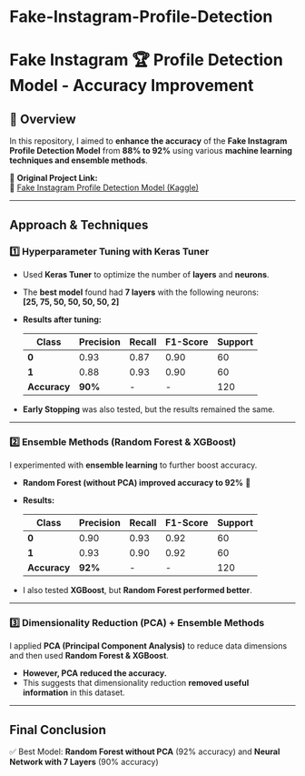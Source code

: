 # Fake-Instagram-Profile-Detection

# **Fake Instagram 🏆 Profile Detection Model - Accuracy Improvement**

## 📌 Overview  
In this repository, I aimed to **enhance the accuracy** of the **Fake Instagram Profile Detection Model** from **88% to 92%** using various **machine learning techniques and ensemble methods**.  

📌 **Original Project Link:**  
🔗 [Fake Instagram Profile Detection Model (Kaggle)](https://www.kaggle.com/code/durgeshrao9993/fake-instagram-profile-detection-model/notebook)  

---

##  Approach & Techniques  

### **1️⃣ Hyperparameter Tuning with Keras Tuner**  
- Used **Keras Tuner** to optimize the number of **layers** and **neurons**.  
- The **best model** found had **7 layers** with the following neurons:  
  **[25, 75, 50, 50, 50, 50, 2]**  
- **Results after tuning:**  

  | Class | Precision | Recall | F1-Score | Support |
  |-------|-----------|--------|----------|---------|
  | **0** | 0.93      | 0.87   | 0.90     | 60      |
  | **1** | 0.88      | 0.93   | 0.90     | 60      |
  | **Accuracy** | **90%** | - | - | 120 |

- **Early Stopping** was also tested, but the results remained the same.  

---

### **2️⃣ Ensemble Methods (Random Forest & XGBoost)**  
I experimented with **ensemble learning** to further boost accuracy.  

- **Random Forest (without PCA) improved accuracy to 92%** 🚀  
- **Results:**  

  | Class | Precision | Recall | F1-Score | Support |
  |-------|-----------|--------|----------|---------|
  | **0** | 0.90      | 0.93   | 0.92     | 60      |
  | **1** | 0.93      | 0.90   | 0.92     | 60      |
  | **Accuracy** | **92%** | - | - | 120 |

- I also tested **XGBoost**, but **Random Forest performed better**.  

---

### **3️⃣ Dimensionality Reduction (PCA) + Ensemble Methods**  
I applied **PCA (Principal Component Analysis)** to reduce data dimensions and then used **Random Forest & XGBoost**.  

- **However, PCA reduced the accuracy.**  
- This suggests that dimensionality reduction **removed useful information** in this dataset.  

---

## Final Conclusion  
✅ Best Model: **Random Forest without PCA** (92% accuracy)  and **Neural Network with 7 Layers** (90% accuracy)





